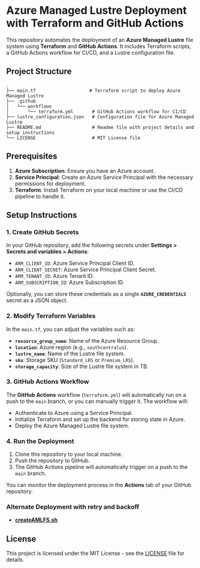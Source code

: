 # Azure Managed Lustre Deployment with Terraform and GitHub Actions

This repository automates the deployment of an **Azure Managed Lustre** file system using **Terraform** and **GitHub Actions**. It includes Terraform scripts, a GitHub Actions workflow for CI/CD, and a Lustre configuration file.

## Project Structure
```
.
├── main.tf                    # Terraform script to deploy Azure Managed Lustre
├── .github
│   └── workflows
│       └── terraform.yml       # GitHub Actions workflow for CI/CD
├── lustre_configuration.json   # Configuration file for Azure Managed Lustre
├── README.md                   # Readme file with project details and setup instructions
└── LICENSE                     # MIT License file
```

## Prerequisites

1. **Azure Subscription**: Ensure you have an Azure account.
2. **Service Principal**: Create an Azure Service Principal with the necessary permissions for deployment.
3. **Terraform**: Install Terraform on your local machine or use the CI/CD pipeline to handle it.

## Setup Instructions

### 1. Create GitHub Secrets

In your GitHub repository, add the following secrets under **Settings > Secrets and variables > Actions**:

- `ARM_CLIENT_ID`: Azure Service Principal Client ID.
- `ARM_CLIENT_SECRET`: Azure Service Principal Client Secret.
- `ARM_TENANT_ID`: Azure Tenant ID.
- `ARM_SUBSCRIPTION_ID`: Azure Subscription ID.

Optionally, you can store these credentials as a single **`AZURE_CREDENTIALS`** secret as a JSON object.

### 2. Modify Terraform Variables

In the `main.tf`, you can adjust the variables such as:

- **`resource_group_name`**: Name of the Azure Resource Group.
- **`location`**: Azure region (e.g., `southcentralus`).
- **`lustre_name`**: Name of the Lustre file system.
- **`sku`**: Storage SKU (`Standard_LRS` or `Premium_LRS`).
- **`storage_capacity`**: Size of the Lustre file system in TB.

### 3. GitHub Actions Workflow

The **GitHub Actions** workflow (`terraform.yml`) will automatically run on a push to the `main` branch, or you can manually trigger it. The workflow will:

- Authenticate to Azure using a Service Principal.
- Initialize Terraform and set up the backend for storing state in Azure.
- Deploy the Azure Managed Lustre file system.

### 4. Run the Deployment

1. Clone this repository to your local machine.
2. Push the repository to GitHub.
3. The GitHub Actions pipeline will automatically trigger on a push to the `main` branch.

You can monitor the deployment process in the **Actions** tab of your GitHub repository.

### Alternate Deployment with retry and backoff

- **[createAMLFS.sh](createAMLFS.sh)**

## License

This project is licensed under the MIT License - see the [LICENSE](LICENSE) file for details.